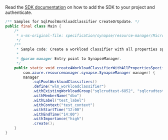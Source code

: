Read the [SDK documentation](https://github.com/Azure/azure-sdk-for-java/blob/azure-resourcemanager-synapse_1.0.0-beta.2/sdk/synapse/azure-resourcemanager-synapse/README.md) on how to add the SDK to your project and authenticate.

```java
/** Samples for SqlPoolWorkloadClassifier CreateOrUpdate. */
public final class Main {
    /*
     * x-ms-original-file: specification/synapse/resource-manager/Microsoft.Synapse/stable/2021-06-01/examples/CreateOrUpdateSqlPoolWorkloadClassifierMax.json
     */
    /**
     * Sample code: Create a workload classifier with all properties specified.
     *
     * @param manager Entry point to SynapseManager.
     */
    public static void createAWorkloadClassifierWithAllPropertiesSpecified(
        com.azure.resourcemanager.synapse.SynapseManager manager) {
        manager
            .sqlPoolWorkloadClassifiers()
            .define("wlm_workloadclassifier")
            .withExistingWorkloadGroup("sqlcrudtest-6852", "sqlcrudtest-2080", "sqlcrudtest-9187", "wlm_workloadgroup")
            .withMemberName("dbo")
            .withLabel("test_label")
            .withContext("test_context")
            .withStartTime("12:00")
            .withEndTime("14:00")
            .withImportance("high")
            .create();
    }
}
```
